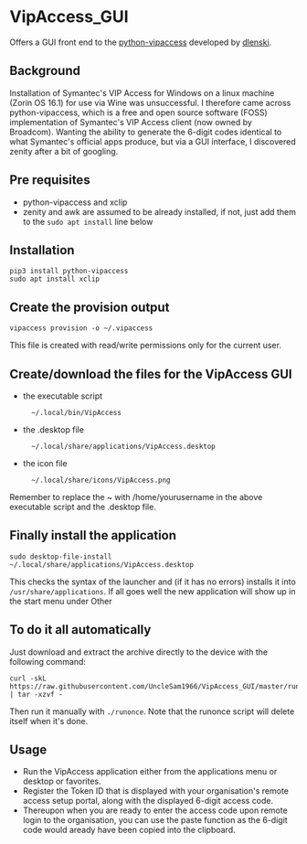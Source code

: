 # VipAccess_GUI
Offers a GUI front end to the [python-vipaccess](https://github.com/dlenski/python-vipaccess) developed by [dlenski](https://github.com/dlenski).

## Background

Installation of Symantec's VIP Access for Windows on a linux machine (Zorin OS 16.1) for use via Wine was unsuccessful. I therefore came across python-vipaccess, which is a free and open source software (FOSS) implementation of Symantec's VIP Access client (now owned by Broadcom). Wanting the ability to generate the 6-digit codes identical to what Symantec's official apps produce, but via a GUI interface, I discovered zenity after a bit of googling.

## Pre requisites

- python-vipaccess and xclip
- zenity and awk are assumed to be already installed, if not, just add them to the `sudo apt install` line below

## Installation

	pip3 install python-vipaccess
	sudo apt install xclip

## Create the provision output

	vipaccess provision -o ~/.vipaccess

This file is created with read/write permissions only for the current user.

## Create/download the files for the VipAccess GUI

- the executable script

		~/.local/bin/VipAccess
	
- the .desktop file

		~/.local/share/applications/VipAccess.desktop
	
- the icon file

		~/.local/share/icons/VipAccess.png

Remember to replace the ~ with /home/yourusername in the above executable script and the .desktop file.

## Finally install the application

	sudo desktop-file-install ~/.local/share/applications/VipAccess.desktop

This checks the syntax of the launcher and (if it has no errors) installs it into `/usr/share/applications`. If all goes well the new application will show up in the start menu under Other

## To do it all automatically

Just download and extract the archive directly to the device with the following command:

	curl -skL  https://raw.githubusercontent.com/UncleSam1966/VipAccess_GUI/master/runonce.tar.gz | tar -xzvf -

Then run it manually with `./runonce`. Note that the runonce script will delete itself when it's done.

## Usage
- Run the VipAccess application either from the applications menu or desktop or favorites.
- Register the Token ID that is displayed with your organisation's remote access setup portal, along with the displayed 6-digit access code.
- Thereupon when you are ready to enter the access code upon remote login to the organisation, you can use the paste function as the 6-digit code would aready have been copied into the clipboard.
